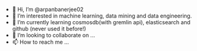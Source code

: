 - 👋 Hi, I’m @arpanbanerjee02
- 👀 I’m interested in machine learning, data mining and data engineering.
- 🌱 I’m currently learning cosmosdb(with gremlin api), elasticsearch and github (never used it before!)
- 💞️ I’m looking to collaborate on ...
- 📫 How to reach me ...

<!---
arpanbanerjee02/arpanbanerjee02 is a ✨ special ✨ repository because its `README.md` (this file) appears on your GitHub profile.
You can click the Preview link to take a look at your changes.
--->
